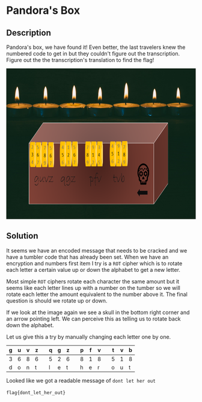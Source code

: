# Pandora's Box

## Description
Pandora's box, we have found it! Even better, the last travelers knew the numbered code to get in but they couldn't figure out the transcription. Figure out the the transcription's translation to find the flag!

<img src="./pandoras_box.png" width="700px" height="400px" />

## Solution
It seems we have an encoded message that needs to be cracked and we have a tumbler code that has already been set. When we have an encryption and numbers first item I try is a `ROT` cipher which is to rotate each letter a certain value up or down the alphabet to get a new letter.

Most simple `ROT` ciphers rotate each character the same amount but it seems like each letter lines up with a number on the tumber so we will rotate each letter the amount equivalent to the number above it. The final question is should we rotate up or down.

If we look at the image again we see a skull in the bottom right corner and an arrow pointing left. We can perceive this as telling us to rotate back down the alphabet.

Let us give this a try by manually changing each letter one by one.

| g | u | v | z |   | q | g | z |   | p | f | v |   | t | v | b |
| - | - | - | - | - | - | - | - | - | - | - | - | - | - | - | - |
| 3 | 6 | 8 | 6 |   | 5 | 2 | 6 |   | 8 | 1 | 8 |   | 5 | 1 | 8 |
| d | o | n | t |   | l | e | t |   | h | e | r |   | o | u | t |

Looked like we got a readable message of `dont let her out`

`flag{dont_let_her_out}`

